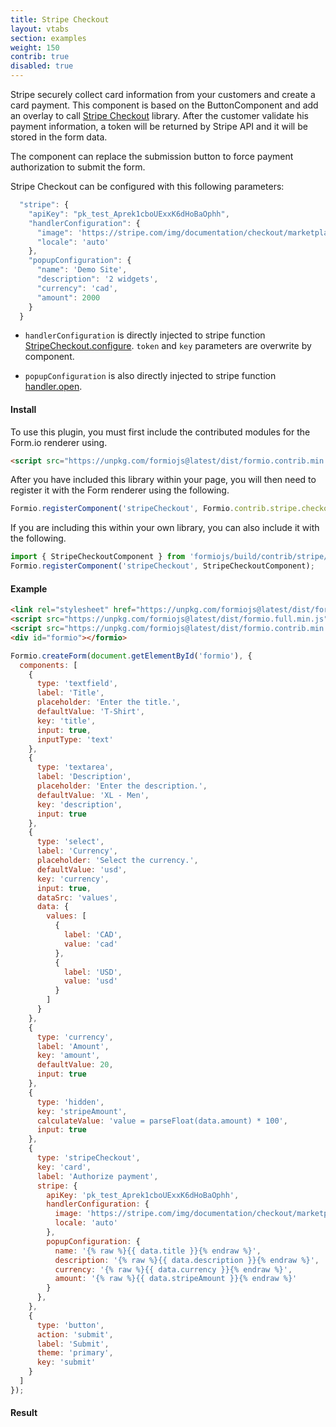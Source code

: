 ```yaml
---
title: Stripe Checkout
layout: vtabs
section: examples
weight: 150
contrib: true
disabled: true
---
```

Stripe securely collect card information from your customers and create a card payment.
This component is based on the ButtonComponent and add an overlay to call [Stripe Checkout](https://stripe.com/docs/checkout) library.
After the customer validate his payment information, a token will be returned by Stripe API and it will be stored in the form data.

The component can replace the submission button to force payment authorization to submit the form.

Stripe Checkout can be configured with this following parameters:
```js
  "stripe": {
    "apiKey": "pk_test_Aprek1cboUExxK6dHoBaOphh",
    "handlerConfiguration": {
      "image": 'https://stripe.com/img/documentation/checkout/marketplace.png',
      "locale": 'auto'
    },
    "popupConfiguration": {
      "name": 'Demo Site',
      "description": '2 widgets',
      "currency": 'cad',
      "amount": 2000
    }
  }
```

- `handlerConfiguration` is directly injected to stripe function [StripeCheckout.configure](https://stripe.com/docs/checkout#integration-simple-options).
`token` and `key` parameters are overwrite by component.

- `popupConfiguration` is also directly injected to stripe function [handler.open](https://stripe.com/docs/checkout#integration-simple-options).

#### Install
To use this plugin, you must first include the contributed modules for the Form.io renderer using.

```html
<script src="https://unpkg.com/formiojs@latest/dist/formio.contrib.min.js"></script>
```

After you have included this library within your page, you will then need to register it with the Form renderer using the following.

```js
Formio.registerComponent('stripeCheckout', Formio.contrib.stripe.checkout);
```

If you are including this within your own library, you can also include it with the following.

```js
import { StripeCheckoutComponent } from 'formiojs/build/contrib/stripe/checkout/stripeCheckout';
Formio.registerComponent('stripeCheckout', StripeCheckoutComponent);
```

#### Example

```html
<link rel="stylesheet" href="https://unpkg.com/formiojs@latest/dist/formio.full.min.css">
<script src="https://unpkg.com/formiojs@latest/dist/formio.full.min.js"></script>
<script src="https://unpkg.com/formiojs@latest/dist/formio.contrib.min.js"></script>
<div id="formio"></formio>
```

```js
Formio.createForm(document.getElementById('formio'), {
  components: [
    {
      type: 'textfield',
      label: 'Title',
      placeholder: 'Enter the title.',
      defaultValue: 'T-Shirt',
      key: 'title',
      input: true,
      inputType: 'text'
    },
    {
      type: 'textarea',
      label: 'Description',
      placeholder: 'Enter the description.',
      defaultValue: 'XL - Men',
      key: 'description',
      input: true
    },
    {
      type: 'select',
      label: 'Currency',
      placeholder: 'Select the currency.',
      defaultValue: 'usd',
      key: 'currency',
      input: true,
      dataSrc: 'values',
      data: {
        values: [
          {
            label: 'CAD',
            value: 'cad'
          },
          {
            label: 'USD',
            value: 'usd'
          }
        ]
      }
    },
    {
      type: 'currency',
      label: 'Amount',
      key: 'amount',
      defaultValue: 20,
      input: true
    },
    {
      type: 'hidden',
      key: 'stripeAmount',
      calculateValue: 'value = parseFloat(data.amount) * 100',
      input: true
    },
    {
      type: 'stripeCheckout',
      key: 'card',
      label: 'Authorize payment',
      stripe: {
        apiKey: 'pk_test_Aprek1cboUExxK6dHoBaOphh',
        handlerConfiguration: {
          image: 'https://stripe.com/img/documentation/checkout/marketplace.png',
          locale: 'auto'
        },
        popupConfiguration: {
          name: '{% raw %}{{ data.title }}{% endraw %}',
          description: '{% raw %}{{ data.description }}{% endraw %}',
          currency: '{% raw %}{{ data.currency }}{% endraw %}',
          amount: '{% raw %}{{ data.stripeAmount }}{% endraw %}'
        }
      },
    },
    {
      type: 'button',
      action: 'submit',
      label: 'Submit',
      theme: 'primary',
      key: 'submit'
    }
  ]
});
```

#### Result

<div class="card card-body bg-light">
<div id="formio"></div>
<script type="text/javascript">
Formio.createForm(document.getElementById('formio'), {
  components: [
    {
      type: 'textfield',
      label: 'Title',
      placeholder: 'Enter the title.',
      defaultValue: 'T-Shirt',
      key: 'title',
      input: true,
      inputType: 'text'
    },
    {
      type: 'textarea',
      label: 'Description',
      placeholder: 'Enter the description.',
      defaultValue: 'XL - Men',
      key: 'description',
      input: true
    },
    {
      type: 'select',
      label: 'Currency',
      placeholder: 'Select the currency.',
      defaultValue: 'usd',
      key: 'currency',
      input: true,
      dataSrc: 'values',
      data: {
        values: [
          {
            label: 'CAD',
            value: 'cad'
          },
          {
            label: 'USD',
            value: 'usd'
          }
        ]
      }
    },
    {
      type: 'currency',
      label: 'Amount',
      key: 'amount',
      defaultValue: 20,
      input: true
    },
    {
      type: 'hidden',
      key: 'stripeAmount',
      calculateValue: 'value = parseFloat(data.amount) * 100',
      input: true
    },
    {
      type: 'stripeCheckout',
      key: 'card',
      label: 'Authorize payment',
      stripe: {
        apiKey: 'pk_test_Aprek1cboUExxK6dHoBaOphh',
        handlerConfiguration: {
          image: 'https://stripe.com/img/documentation/checkout/marketplace.png',
          locale: 'auto'
        },
        popupConfiguration: {
          name: '{% raw %}{{ data.title }}{% endraw %}',
          description: '{% raw %}{{ data.description }}{% endraw %}',
          currency: '{% raw %}{{ data.currency }}{% endraw %}',
          amount: '{% raw %}{{ data.stripeAmount }}{% endraw %}'
        }
      },
    },
    {
      type: 'button',
      action: 'submit',
      label: 'Submit',
      theme: 'primary',
      key: 'submit'
    }
  ]
});
</script>
</div>


